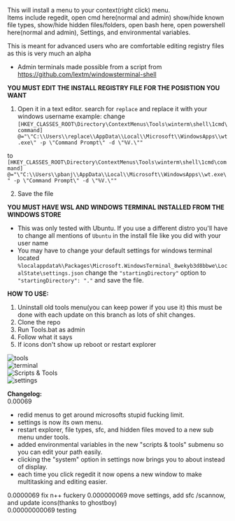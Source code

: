 This will install a menu to your context(right click) menu.  
Items include regedit, open cmd here(normal and admin) show/hide known file types, show/hide hidden files/folders, open bash here, open powershell here(normal and admin), Settings, and environmental variables.

This is meant for advanced users who are comfortable editing registry files as this is very much an alpha

- Admin terminals made possible from a script from https://github.com/lextm/windowsterminal-shell

**YOU MUST EDIT THE INSTALL REGISTRY FILE FOR THE POSISTION YOU WANT**
1. Open it in a text editor. search for `replace` and replace it with your windows username
example:
change 
`[HKEY_CLASSES_ROOT\Directory\ContextMenus\Tools\winterm\shell\1cmd\command]
@="\"C:\\Users\\replace\\AppData\\Local\\Microsoft\\WindowsApps\\wt.exe\" -p \"Command Prompt\" -d \"%V.\""`

to 
`[HKEY_CLASSES_ROOT\Directory\ContextMenus\Tools\winterm\shell\1cmd\command]
@="\"C:\\Users\\pbanj\\AppData\\Local\\Microsoft\\WindowsApps\\wt.exe\" -p \"Command Prompt\" -d \"%V.\""`

2. Save the file

**YOU MUST HAVE WSL AND WINDOWS TERMINAL INSTALLED FROM THE WINDOWS STORE**
- This was only tested with Ubuntu. If you use a different distro you'll have to change all mentions of `Ubuntu` in the install file like you did with your user name
- You may have to change your default settings for windows terminal located `%localappdata%\Packages\Microsoft.WindowsTerminal_8wekyb3d8bbwe\LocalState\settings.json`
change the `"startingDirectory"` option to `"startingDirectory": "."` and save the file.

**HOW TO USE:**
1. Uninstall old tools menu(you can keep power if you use it) this must be done with each update on this branch as lots of shit changes.
2. Clone the repo
3. Run Tools.bat as admin
4. Follow what it says
5. If icons don't show up reboot or restart explorer

![tools](https://i.imgur.com/EtEhJ2Q.png)  
![terminal](https://i.imgur.com/icl8EHV.png)  
![Scripts & Tools](https://i.imgur.com/n9shwiJ.png)  
![settings](https://i.imgur.com/1nD93K9.png)  


**Changelog:**  
0.00069
- redid menus to get around microsofts stupid fucking limit.
- settings is now its own menu.
- restart explorer, file types, sfc, and hidden files moved to a new sub menu under tools.
- added environmental variables in the new "scripts & tools" submenu so you can edit your path easily.
- clicking the "system" option in settings now brings you to about instead of display.
- each time you click regedit it now opens a new window to make multitasking and editing easier.  

0.0000069 fix n++ fuckery
0.000000069 move settings, add sfc /scannow, and update icons(thanks to ghostboy)  
0.00000000069 testing 